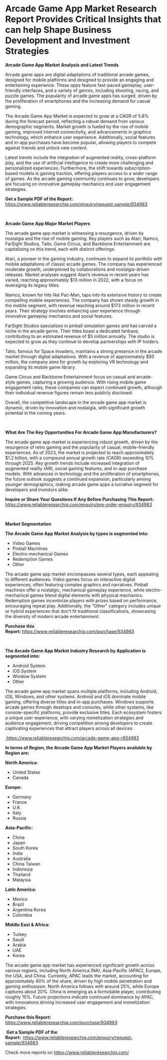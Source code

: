 <p><h1>Arcade Game App Market Research Report Provides Critical Insights that can help Shape Business Development and Investment Strategies</h1></p><p><strong>Arcade Game App Market Analysis and Latest Trends</strong></p>
<p><p>Arcade game apps are digital adaptations of traditional arcade games, designed for mobile platforms and designed to provide an engaging and entertaining experience. These apps feature fast-paced gameplay, user-friendly interfaces, and a variety of genres, including shooting, racing, and puzzle games. The popularity of arcade game apps has surged, driven by the proliferation of smartphones and the increasing demand for casual gaming.</p><p>The Arcade Game App Market is expected to grow at a CAGR of 5.8% during the forecast period, reflecting a robust demand from various demographic segments. Market growth is fueled by the rise of mobile gaming, improved internet connectivity, and advancements in graphics technology, which enhance user experience. Additionally, social features and in-app purchases have become popular, allowing players to compete against friends and unlock new content.</p><p>Latest trends include the integration of augmented reality, cross-platform play, and the use of artificial intelligence to create more challenging and personalized experiences. Furthermore, the shift towards subscription-based models is gaining traction, offering players access to a wider range of games. As the arcade gaming community continues to grow, developers are focusing on innovative gameplay mechanics and user engagement strategies.</p></p>
<p><strong>Get a Sample PDF of the Report:&nbsp;</strong> <a href="https://www.reliableresearchiq.com/enquiry/request-sample/934983?utm_campaign=2927&utm_medium=2&utm_source=Github&utm_content=ia&utm_term=07032025&utm_id=arcade-game-app">https://www.reliableresearchiq.com/enquiry/request-sample/934983</a></p>
<p>&nbsp;</p>
<p><strong>Arcade Game App Major Market Players</strong></p>
<p><p>The arcade game app market is witnessing a resurgence, driven by nostalgia and the rise of mobile gaming. Key players such as Atari, Namco, FarSight Studios, Taito, Game Circus, and Backbone Entertainment are capitalizing on this trend, each with distinct offerings.</p><p>Atari, a pioneer in the gaming industry, continues to expand its portfolio with mobile adaptations of classic arcade games. The company has experienced moderate growth, underpinned by collaborations and nostalgia-driven releases. Market analyses suggest Atari’s revenue in recent years has varied, reaching approximately $13 million in 2022, with a focus on leveraging its legacy titles.</p><p>Namco, known for hits like Pac-Man, taps into its extensive history to create compelling mobile experiences. The company has shown steady growth in the mobile segment, with revenue reaching around $173 million in recent years. Their strategy involves enhancing user experience through innovative gameplay mechanics and social features.</p><p>FarSight Studios specializes in pinball simulation games and has carved a niche in the arcade genre. Their titles boast a dedicated fanbase, contributing to an estimated revenue of $5 million annually. The studio is expected to grow as they continue to develop partnerships with IP holders.</p><p>Taito, famous for Space Invaders, maintains a strong presence in the arcade market through digital adaptations. With a revenue of approximately $50 million, the company aims for growth by exploring VR technology and expanding its mobile game library.</p><p>Game Circus and Backbone Entertainment focus on casual and arcade-style games, capturing a growing audience. With rising mobile game engagement rates, these companies can expect continued growth, although their individual revenue figures remain less publicly disclosed.</p><p>Overall, the competitive landscape in the arcade game app market is dynamic, driven by innovation and nostalgia, with significant growth potential in the coming years.</p></p>
<p>&nbsp;</p>
<p><strong>What Are The Key Opportunities For Arcade Game App Manufacturers?</strong></p>
<p><p>The arcade game app market is experiencing robust growth, driven by the resurgence of retro gaming and the popularity of casual, mobile-friendly experiences. As of 2023, the market is projected to reach approximately $1.2 billion, with a compound annual growth rate (CAGR) exceeding 10% through 2025. Key growth trends include increased integration of augmented reality (AR), social gaming features, and in-app purchase models. With advances in technology and the proliferation of smartphones, the future outlook suggests a continued expansion, particularly among younger demographics, making arcade game apps a lucrative segment for developers and investors alike.</p></p>
<p><strong>Inquire or Share Your Questions If Any Before Purchasing This Report:</strong> <a href="https://www.reliableresearchiq.com/enquiry/pre-order-enquiry/934983?utm_campaign=2927&utm_medium=2&utm_source=Github&utm_content=ia&utm_term=07032025&utm_id=arcade-game-app">https://www.reliableresearchiq.com/enquiry/pre-order-enquiry/934983</a></p>
<p>&nbsp;</p>
<p><strong>Market Segmentation</strong></p>
<p><strong>The Arcade Game App Market Analysis by types is segmented into:</strong></p>
<p><ul><li>Video Games</li><li>Pinball Machines</li><li>Electro-mechanical Games</li><li>Redemption Games</li><li>Other</li></ul></p>
<p><p>The arcade game app market encompasses several types, each appealing to different audiences. Video games focus on interactive digital experiences, often featuring complex graphics and narratives. Pinball machines offer a nostalgic, mechanical gameplay experience, while electro-mechanical games blend digital elements with physical mechanics. Redemption games incentivize players with prizes based on performance, encouraging repeat play. Additionally, the "Other" category includes unique or hybrid experiences that don't fit traditional classifications, showcasing the diversity of modern arcade entertainment.</p></p>
<p><strong>Purchase this Report:&nbsp;</strong><a href="https://www.reliableresearchiq.com/purchase/934983?utm_campaign=2927&utm_medium=2&utm_source=Github&utm_content=ia&utm_term=07032025&utm_id=arcade-game-app">https://www.reliableresearchiq.com/purchase/934983</a></p>
<p>&nbsp;</p>
<p><strong>The Arcade Game App Market Industry Research by Application is segmented into:</strong></p>
<p><ul><li>Android System</li><li>iOS System</li><li>Window System</li><li>Other</li></ul></p>
<p><p>The arcade game app market spans multiple platforms, including Android, iOS, Windows, and other systems. Android and iOS dominate mobile gaming, offering diverse titles and in-app purchases. Windows supports arcade games through desktops and consoles, while other systems, like console-specific platforms, provide exclusive titles. Each ecosystem fosters a unique user experience, with varying monetization strategies and audience engagement, driving competition among developers to create captivating experiences that attract players across all devices.</p></p>
<p><a href="https://www.reliableresearchiq.com/arcade-game-app-r934983?utm_campaign=2927&utm_medium=2&utm_source=Github&utm_content=ia&utm_term=07032025&utm_id=arcade-game-app">&nbsp;https://www.reliableresearchiq.com/arcade-game-app-r934983</a></p>
<p><strong>In terms of Region, the Arcade Game App Market Players available by Region are:</strong></p>
<p>
    <p> <strong> North America: </strong>
        <ul>
            <li>United States</li>
            <li>Canada</li>
        </ul>
        </p> 
    <p> <strong> Europe: </strong>
        <ul>
            <li>Germany</li>
            <li>France</li>
            <li>U.K.</li>
            <li>Italy</li>
            <li>Russia</li>
        </ul>
        </p> 
    <p> <strong> Asia-Pacific: </strong>
        <ul>
            <li>China</li>
            <li>Japan</li>
            <li>South Korea</li>
            <li>India</li>
            <li>Australia</li>
            <li>China Taiwan</li>
            <li>Indonesia</li>
            <li>Thailand</li>
            <li>Malaysia</li>
        </ul>
        </p> 
    <p> <strong> Latin America: </strong>
        <ul>
            <li>Mexico</li>
            <li>Brazil</li>
            <li>Argentina Korea</li>
            <li>Colombia</li>
        </ul>
        </p> 
    <p> <strong> Middle East & Africa: </strong>
        <ul>
            <li>Turkey</li>
            <li>Saudi</li>
            <li>Arabia</li>
            <li>UAE</li>
            <li>Korea</li>
        </ul>
    </p>
    </p>
<p><p>The arcade game app market has experienced significant growth across various regions, including North America (NA), Asia-Pacific (APAC), Europe, the USA, and China. Currently, APAC leads the market, accounting for approximately 40% of the share, driven by high mobile penetration and gaming enthusiasm. North America follows with around 25%, while Europe captures about 20%. China is emerging as a formidable player, contributing roughly 15%. Future projections indicate continued dominance by APAC, with innovations driving increased user engagement and monetization strategies.</p></p>
<p><strong>Purchase this Report: </strong><a href="https://www.reliableresearchiq.com/purchase/934983?utm_campaign=2927&utm_medium=2&utm_source=Github&utm_content=ia&utm_term=07032025&utm_id=arcade-game-app">https://www.reliableresearchiq.com/purchase/934983</a></p>
<p>&nbsp;<strong>Get a Sample PDF of the Report:&nbsp;&nbsp;</strong><a href="https://www.reliableresearchiq.com/enquiry/request-sample/934983?utm_campaign=2927&utm_medium=2&utm_source=Github&utm_content=ia&utm_term=07032025&utm_id=arcade-game-app">https://www.reliableresearchiq.com/enquiry/request-sample/934983</a></p>
<p><strong></strong></p>
<p>Check more reports on <a href="https://www.reliableresearchiq.com/?utm_campaign=2927&utm_medium=2&utm_source=Github&utm_content=ia&utm_term=07032025&utm_id=arcade-game-app">https://www.reliableresearchiq.com/</a></p>